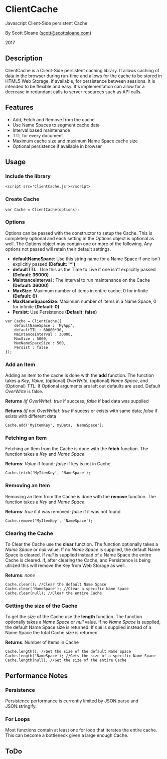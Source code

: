 # ClientCache
Javascript Client-Side persistent Cache

By Scott Sloane (scott@scottsloane.com)

2017

## Description
ClientCache is a Client-Side persistent caching library.  It allows caching of data in the browser during run-time and allows for the cache to be stored in HTML5 Web Storage, if available, for persistence between sessions.  It is intended to be flexible and easy.  It's implementation can allow for a decrease in redundant calls to server resources such as API calls.

## Features
* Add, Fetch and Remove from the cache
* Use Name Spaces to segment cache data
* Interval based maintenance
* TTL for every document
* Maximum cache size and maximum Name Space cache size
* Optional persistence if available in browser 

## Usage
### Include the library
```
<script src='ClientCache.js'></script>
```
### Create Cache
```
var Cache = ClientCache(options);
```
### Options

Options can be passed with the constructor to setup the Cache.  This is completely optional and each setting in the Options object is optional as well.  The Options object may contain one or more of the following.  Any options not passed will retain their default settings.

+ **defaultNameSpace**: Use this string name for a Name Space if one isn't explicitly passed **(Default: '*')**
+ **defaultTTL** : Use this as the Time to Live if one isn't explicitly passed **(Default: 36000)**
+ **MaintanceInterval** : The interval to run maintenance on the Cache **(Default: 36000)**
+ **MaxSize**: Maximum number of items in entire cache, 0 for infinite **(Default: 0)**
+ **MaxNameSpaceSize**: Maximum number of items in a Name Space, 0 for infinite **(Default: 0)**
+ **Persist**: Use Persistence **(Default: false)**

```
var Cache = ClientCache({		
	defaultNameSpace : 'MyApp',
	defaultTTL : 60000*30,
	MaintanceInterval : 30000,
	MaxSize : 5000,
	MaxNameSpaceSize : 500,
	Persist : false
});
```

### Add an Item
Adding an item to the cache is done with the **add** function.  The function takes a *Key*, *Value*, (optional) *OverWrite*, (optional) *Name Space*, and (Optional) *TTL*.  If Optional arguments are left out defaults are used.  Default *OverWrite* is false.

**Returns** *(if OverWrite)*: *true* if success; *false* if bad data was supplied

**Returns** *(if not OverWrite)*: *true* if sucess or exists with same data; *false* if exists with different data

```
Cache.add('MyItemKey', myData, 'NameSpace');
```

### Fetching an Item
Fetching an Item from the Cache is done with the **fetch** function.  The function takes a *Key* and *Name Space*.

**Returns**: *Value* if found; *false* if key is not in Cache.
```
Cache.fetch('MyItemKey', 'NameSpace');
```

### Removing an Item
Removing an Item from the Cache is done with the **remove** function. The function takes a *Key* and *Name Space*.

**Returns**: *true* if it was removed; *false* if it was not found 

```
Cache.remove('MyItemKey', 'NameSpace');
```

### Clearing the Cache
To Clear the Cache use the **clear** function.  The function optionally takes a *Name Space* or *null* value.  If no *Name Space* is supplied, the default Name Space is cleared.  If *null* is supplied instead of a Name Space the entire Cache is cleared.  If, after clearing the Cache, and Persistence is being utilized this will remove the Key from Web Storage as well.

**Returns**:  *none*
```
Cache.clear(); //Clear the default Name Space
Cache.clear('NameSpace'); //Clear a specific Name Space
Cache.clear(null); //Clear the entire Cache
```

### Getting the size of the Cache
To get the size of the Cache use the **length** function.  The function optionally takes a *Name Space* or *null* value.  If no *Name Space* is supplied, the default Name Space size is returned.  If *null* is supplied instead of a Name Space the total Cache size is returned.

**Returns**: Number of Items in Cache
```
Cache.length(); //Get the size of the default Name Space
Cache.length('NameSpace'); //Gets the size of a specific Name Space
Cache.length(null); //Get the size of the entire Cache
```

## Performance Notes
### Persistence
Persistence performance is currently limited by JSON.parse and JSON.stringify. 

### For Loops
Most functions contain at least one for loop that iterates the entire cache.  This can become a bottleneck given a large enough Cache.

## ToDo